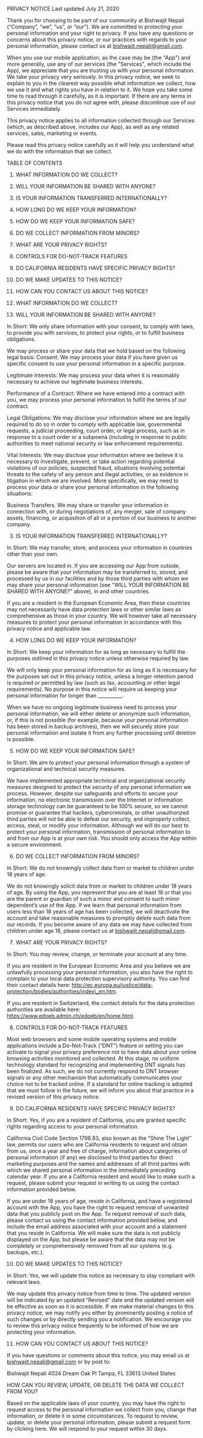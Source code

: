 PRIVACY NOTICE Last updated July 21, 2020

Thank you for choosing to be part of our community at Bishwajit Nepali
(“Company”, “we”, “us”, or “our”). We are committed to protecting your
personal information and your right to privacy. If you have any
questions or concerns about this privacy notice, or our practices with
regards to your personal information, please contact us at
bishwajit.nepali@gmail.com.

When you use our mobile application, as the case may be (the "App") and
more generally, use any of our services (the "Services", which include
the App), we appreciate that you are trusting us with your personal
information. We take your privacy very seriously. In this privacy
notice, we seek to explain to you in the clearest way possible what
information we collect, how we use it and what rights you have in
relation to it. We hope you take some time to read through it carefully,
as it is important. If there are any terms in this privacy notice that
you do not agree with, please discontinue use of our Services
immediately.

This privacy notice applies to all information collected through our
Services (which, as described above, includes our App), as well as any
related services, sales, marketing or events.

Please read this privacy notice carefully as it will help you understand
what we do with the information that we collect.

TABLE OF CONTENTS

1.  WHAT INFORMATION DO WE COLLECT?

2.  WILL YOUR INFORMATION BE SHARED WITH ANYONE?

3.  IS YOUR INFORMATION TRANSFERRED INTERNATIONALLY?

4.  HOW LONG DO WE KEEP YOUR INFORMATION?

5.  HOW DO WE KEEP YOUR INFORMATION SAFE?

6.  DO WE COLLECT INFORMATION FROM MINORS?

7.  WHAT ARE YOUR PRIVACY RIGHTS?

8.  CONTROLS FOR DO-NOT-TRACK FEATURES

9.  DO CALIFORNIA RESIDENTS HAVE SPECIFIC PRIVACY RIGHTS?

10. DO WE MAKE UPDATES TO THIS NOTICE?

11. HOW CAN YOU CONTACT US ABOUT THIS NOTICE?

12. WHAT INFORMATION DO WE COLLECT?

13. WILL YOUR INFORMATION BE SHARED WITH ANYONE?

In Short: We only share information with your consent, to comply with
laws, to provide you with services, to protect your rights, or to
fulfill business obligations.

We may process or share your data that we hold based on the following
legal basis: Consent: We may process your data if you have given us
specific consent to use your personal information in a specific purpose.

Legitimate Interests: We may process your data when it is reasonably
necessary to achieve our legitimate business interests.

Performance of a Contract: Where we have entered into a contract with
you, we may process your personal information to fulfill the terms of
our contract.

Legal Obligations: We may disclose your information where we are legally
required to do so in order to comply with applicable law, governmental
requests, a judicial proceeding, court order, or legal process, such as
in response to a court order or a subpoena (including in response to
public authorities to meet national security or law enforcement
requirements).

Vital Interests: We may disclose your information where we believe it is
necessary to investigate, prevent, or take action regarding potential
violations of our policies, suspected fraud, situations involving
potential threats to the safety of any person and illegal activities, or
as evidence in litigation in which we are involved. More specifically,
we may need to process your data or share your personal information in
the following situations:

Business Transfers. We may share or transfer your information in
connection with, or during negotiations of, any merger, sale of company
assets, financing, or acquisition of all or a portion of our business to
another company.

3.  IS YOUR INFORMATION TRANSFERRED INTERNATIONALLY?

In Short: We may transfer, store, and process your information in
countries other than your own.

Our servers are located in. If you are accessing our App from outside,
please be aware that your information may be transferred to, stored, and
processed by us in our facilities and by those third parties with whom
we may share your personal information (see "WILL YOUR INFORMATION BE
SHARED WITH ANYONE?" above), in and other countries.

If you are a resident in the European Economic Area, then these
countries may not necessarily have data protection laws or other similar
laws as comprehensive as those in your country. We will however take all
necessary measures to protect your personal information in accordance
with this privacy notice and applicable law.

4.  HOW LONG DO WE KEEP YOUR INFORMATION?

In Short: We keep your information for as long as necessary to fulfill
the purposes outlined in this privacy notice unless otherwise required
by law.

We will only keep your personal information for as long as it is
necessary for the purposes set out in this privacy notice, unless a
longer retention period is required or permitted by law (such as tax,
accounting or other legal requirements). No purpose in this notice will
require us keeping your personal information for longer than
\_\_\_\_\_\_\_\_\_\_.

When we have no ongoing legitimate business need to process your
personal information, we will either delete or anonymize such
information, or, if this is not possible (for example, because your
personal information has been stored in backup archives), then we will
securely store your personal information and isolate it from any further
processing until deletion is possible.

5.  HOW DO WE KEEP YOUR INFORMATION SAFE?

In Short: We aim to protect your personal information through a system
of organizational and technical security measures.

We have implemented appropriate technical and organizational security
measures designed to protect the security of any personal information we
process. However, despite our safeguards and efforts to secure your
information, no electronic transmission over the Internet or information
storage technology can be guaranteed to be 100% secure, so we cannot
promise or guarantee that hackers, cybercriminals, or other unauthorized
third parties will not be able to defeat our security, and improperly
collect, access, steal, or modify your information. Although we will do
our best to protect your personal information, transmission of personal
information to and from our App is at your own risk. You should only
access the App within a secure environment.

6.  DO WE COLLECT INFORMATION FROM MINORS?

In Short: We do not knowingly collect data from or market to children
under 18 years of age.

We do not knowingly solicit data from or market to children under 18
years of age. By using the App, you represent that you are at least 18
or that you are the parent or guardian of such a minor and consent to
such minor dependent’s use of the App. If we learn that personal
information from users less than 18 years of age has been collected, we
will deactivate the account and take reasonable measures to promptly
delete such data from our records. If you become aware of any data we
may have collected from children under age 18, please contact us at
bishwajit.nepali@gmail.com.

7.  WHAT ARE YOUR PRIVACY RIGHTS?

In Short: You may review, change, or terminate your account at any time.

If you are resident in the European Economic Area and you believe we are
unlawfully processing your personal information, you also have the right
to complain to your local data protection supervisory authority. You can
find their contact details here:
http://ec.europa.eu/justice/data-protection/bodies/authorities/index\_en.htm.

If you are resident in Switzerland, the contact details for the data
protection authorities are available here:
https://www.edoeb.admin.ch/edoeb/en/home.html.

8.  CONTROLS FOR DO-NOT-TRACK FEATURES

Most web browsers and some mobile operating systems and mobile
applications include a Do-Not-Track (“DNT”) feature or setting you can
activate to signal your privacy preference not to have data about your
online browsing activities monitored and collected. At this stage, no
uniform technology standard for recognizing and implementing DNT signals
has been finalized. As such, we do not currently respond to DNT browser
signals or any other mechanism that automatically communicates your
choice not to be tracked online. If a standard for online tracking is
adopted that we must follow in the future, we will inform you about that
practice in a revised version of this privacy notice.

9.  DO CALIFORNIA RESIDENTS HAVE SPECIFIC PRIVACY RIGHTS?

In Short: Yes, if you are a resident of California, you are granted
specific rights regarding access to your personal information.

California Civil Code Section 1798.83, also known as the “Shine The
Light” law, permits our users who are California residents to request
and obtain from us, once a year and free of charge, information about
categories of personal information (if any) we disclosed to third
parties for direct marketing purposes and the names and addresses of all
third parties with which we shared personal information in the
immediately preceding calendar year. If you are a California resident
and would like to make such a request, please submit your request in
writing to us using the contact information provided below.

If you are under 18 years of age, reside in California, and have a
registered account with the App, you have the right to request removal
of unwanted data that you publicly post on the App. To request removal
of such data, please contact us using the contact information provided
below, and include the email address associated with your account and a
statement that you reside in California. We will make sure the data is
not publicly displayed on the App, but please be aware that the data may
not be completely or comprehensively removed from all our systems (e.g.
backups, etc.).

10. DO WE MAKE UPDATES TO THIS NOTICE?

In Short: Yes, we will update this notice as necessary to stay compliant
with relevant laws.

We may update this privacy notice from time to time. The updated version
will be indicated by an updated “Revised” date and the updated version
will be effective as soon as it is accessible. If we make material
changes to this privacy notice, we may notify you either by prominently
posting a notice of such changes or by directly sending you a
notification. We encourage you to review this privacy notice frequently
to be informed of how we are protecting your information.

11. HOW CAN YOU CONTACT US ABOUT THIS NOTICE?

If you have questions or comments about this notice, you may email us at
bishwajit.nepali@gmail.com or by post to:

Bishwajit Nepali 4024 Dream Oak Pl Tampa, FL 33613 United States

HOW CAN YOU REVIEW, UPDATE, OR DELETE THE DATA WE COLLECT FROM YOU?

Based on the applicable laws of your country, you may have the right to
request access to the personal information we collect from you, change
that information, or delete it in some circumstances. To request to
review, update, or delete your personal information, please submit a
request form by clicking here. We will respond to your request within 30
days.
